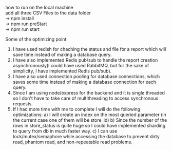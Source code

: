 how to run on the local machine <br>
add all three CSV Files to the data folder <br>
-> npm install <br>
-> npm run preStart <br>
-> npm run start <br>

Some of the optimizing point <br>
1) I have used redish for chaching the status and file for a report which will save time instead of making a database query.
2) I have also implemented Redis pub/sub to handle the report creation asynchronously(I could have used RabbitMQ, but for the sake of simplicity, I have implemented Redis pub/sub).
3) I have also used connection pooling for database connections, which saves some time instead of making a database connection for each query.
4) Since I am using node/express for the backend and it is single threaded so I don't have to take care of multithreading to access synchronous requests.
5) If I had more time with me to complete I will do the following optimizations:
   a) I will create an index on the most queried parameter (in the current case one of them will be store_id)
   b) Since the number of the rows in store_status is quite huge so I could have implemented sharding to query from db in much faster way.
   c) I can use lock/mutex/semaphore while accessing the database to prevent dirty read, phantom read, and non-repeatable read problems.


